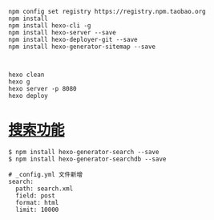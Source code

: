     
    npm config set registry https://registry.npm.taobao.org
	npm install
	npm install hexo-cli -g
	npm install hexo-server --save
	npm install hexo-deployer-git --save
	npm install hexo-generator-sitemap --save



	hexo clean
	hexo g
	hexo server -p 8080
	hexo deploy
	


# [搜索功能](https://github.com/PaicHyperionDev/hexo-generator-search)


	$ npm install hexo-generator-search --save
	$ npm install hexo-generator-searchdb --save

	# _config.yml 文件新增
	search:
	  path: search.xml
	  field: post
  	  format: html
	  limit: 10000
